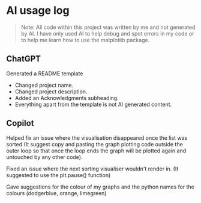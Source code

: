 # AI usage log

> Note: All code within this project was written by me and not generated by AI. I have only used AI to help debug and spot errors in my code or to help me learn how to use the matplotlib package.


## ChatGPT

Generated a README template
- Changed project name.
- Changed project description.
- Added an Acknowledgments subheading.
- Everything apart from the template is not AI generated content.

## Copilot

Helped fix an issue where the visualisation disappeared once the list was sorted (It suggest copy and pasting the graph plotting code outside the outer loop so that once the loop ends the graph will be plotted again and untouched by any other code).

Fixed an issue where the next sorting visualiser wouldn't render in. (It suggested to use the plt.pause() function)

Gave suggestions for the colour of my graphs and the python names for the colours (dodgerblue, orange, limegreen)